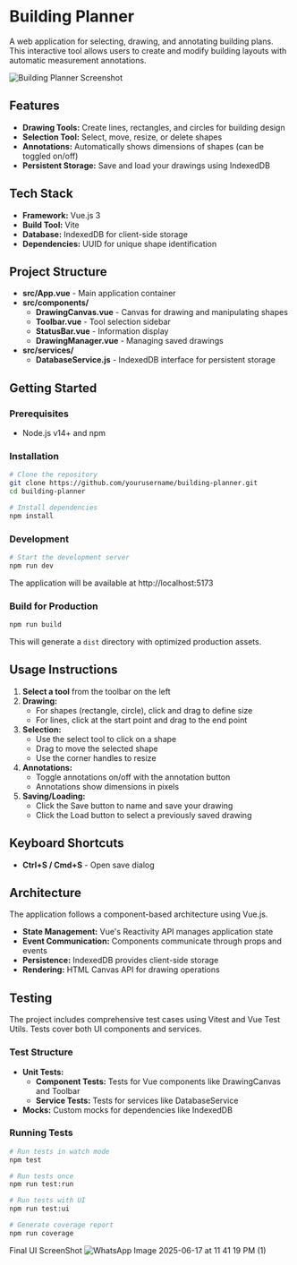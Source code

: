 # Building Planner

A web application for selecting, drawing, and annotating building plans. This interactive tool allows users to create and modify building layouts with automatic measurement annotations.

![Building Planner Screenshot](https://www.parabuild.com/downloads/Parabuild-v7-Reference-Manual/lib/NewItem3377.png)

## Features

- **Drawing Tools:** Create lines, rectangles, and circles for building design
- **Selection Tool:** Select, move, resize, or delete shapes
- **Annotations:** Automatically shows dimensions of shapes (can be toggled on/off)
- **Persistent Storage:** Save and load your drawings using IndexedDB

## Tech Stack

- **Framework:** Vue.js 3
- **Build Tool:** Vite
- **Database:** IndexedDB for client-side storage
- **Dependencies:** UUID for unique shape identification

## Project Structure

- **src/App.vue** - Main application container
- **src/components/**
  - **DrawingCanvas.vue** - Canvas for drawing and manipulating shapes
  - **Toolbar.vue** - Tool selection sidebar
  - **StatusBar.vue** - Information display
  - **DrawingManager.vue** - Managing saved drawings
- **src/services/**
  - **DatabaseService.js** - IndexedDB interface for persistent storage

## Getting Started

### Prerequisites

- Node.js v14+ and npm

### Installation

```sh
# Clone the repository
git clone https://github.com/yourusername/building-planner.git
cd building-planner

# Install dependencies
npm install
```

### Development

```sh
# Start the development server
npm run dev
```

The application will be available at http://localhost:5173

### Build for Production

```sh
npm run build
```

This will generate a `dist` directory with optimized production assets.

## Usage Instructions

1. **Select a tool** from the toolbar on the left
2. **Drawing:**
   - For shapes (rectangle, circle), click and drag to define size
   - For lines, click at the start point and drag to the end point
3. **Selection:**
   - Use the select tool to click on a shape
   - Drag to move the selected shape
   - Use the corner handles to resize
4. **Annotations:**
   - Toggle annotations on/off with the annotation button
   - Annotations show dimensions in pixels
5. **Saving/Loading:**
   - Click the Save button to name and save your drawing
   - Click the Load button to select a previously saved drawing

## Keyboard Shortcuts

- **Ctrl+S / Cmd+S** - Open save dialog

## Architecture

The application follows a component-based architecture using Vue.js.

- **State Management:** Vue's Reactivity API manages application state
- **Event Communication:** Components communicate through props and events
- **Persistence:** IndexedDB provides client-side storage
- **Rendering:** HTML Canvas API for drawing operations

## Testing

The project includes comprehensive test cases using Vitest and Vue Test Utils. Tests cover both UI components and services.

### Test Structure

- **Unit Tests:**
  - **Component Tests:** Tests for Vue components like DrawingCanvas and Toolbar
  - **Service Tests:** Tests for services like DatabaseService
- **Mocks:** Custom mocks for dependencies like IndexedDB

### Running Tests

```sh
# Run tests in watch mode
npm test

# Run tests once
npm run test:run

# Run tests with UI
npm run test:ui

# Generate coverage report
npm run coverage
```

Final UI ScreenShot
![WhatsApp Image 2025-06-17 at 11 41 19 PM (1)](https://github.com/user-attachments/assets/1badaad3-5186-4606-a058-60664238d844)





